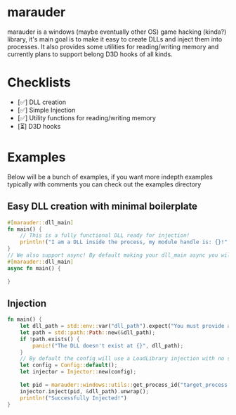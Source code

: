 # marauder
marauder is a windows (maybe eventually other OS) game hacking (kinda?) library, it's main goal is to make it easy to
create DLLs and inject them into processes. It also provides some utilities for reading/writing memory and currently
plans to support belong D3D hooks of all kinds.

# Checklists
- [✅] DLL creation
- [✅] Simple Injection
- [✅] Utility functions for reading/writing memory
- [⏳] D3D hooks

# Examples
Below will be a bunch of examples, if you want more indepth examples typically with comments you can check out the 
examples directory

## Easy DLL creation with minimal boilerplate
```rust
#[marauder::dll_main]
fn main() {
    // This is a fully functional DLL ready for injection!
    println!("I am a DLL inside the process, my module handle is: {}!", module_handle);
}
// We also support async! By default making your dll_main async you will be running on the tokio runtime
#[marauder::dll_main]
async fn main() {
    
}
```

## Injection
```rust
fn main() {
    let dll_path = std::env::var("dll_path").expect("You must provide a dll path");
    let path = std::path::Path::new(&dll_path);
    if !path.exists() {
        panic!("The DLL doesn't exist at {}", dll_path);
    }
    // By default the config will use a LoadLibrary injection with no stealth
    let config = Config::default();
    let injector = Injector::new(config);
    
    let pid = marauder::windows::utils::get_process_id("target_process.exe").unwrap();
    injector.inject(pid, &dll_path).unwrap();
    println!("Successfully Injected!")
}
```
